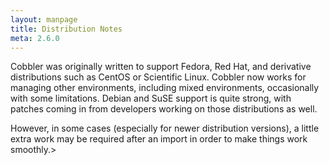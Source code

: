 ```yaml
---
layout: manpage
title: Distribution Notes
meta: 2.6.0
---
```


Cobbler was originally written to support Fedora, Red Hat, and derivative distributions such as CentOS or
Scientific Linux. Cobbler now works for managing other environments, including mixed environments, occasionally with
some limitations. Debian and SuSE support is quite strong, with patches coming in from developers working on those
distributions as well.

However, in some cases (especially for newer distribution versions), a little extra work may be required after an import
in order to make things work smoothly.>
